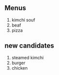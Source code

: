 ## Menus

1. kimchi souf
2. beaf
3. pizza

## new candidates

1. steamed kimchi
2. burger
3. chicken
